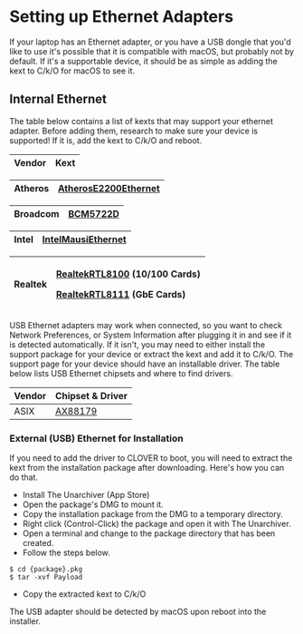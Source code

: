 # Setting up Ethernet Adapters

If your laptop has an Ethernet adapter, or you have a USB dongle that you'd like to use it's possible that it is compatible with macOS, but probably not by default. If it's a supportable device, it should be as simple as adding the kext to C/k/O for macOS to see it.

## Internal Ethernet

The table below contains a list of kexts that may support your ethernet adapter. Before adding them, research to make sure your device is supported! If it is, add the kext to C/k/O and reboot.

| Vendor | Kext |
| :--- | :--- |


| Atheros | [AtherosE2200Ethernet](https://github.com/Mieze/AtherosE2200Ethernet) |
| :--- | :--- |


| Broadcom | [BCM5722D](https://github.com/chris1111/BCM5722D) |
| :--- | :--- |


| Intel | [IntelMausiEthernet](https://github.com/Mieze/IntelMausiEthernet) |
| :--- | :--- |


<table>
  <thead>
    <tr>
      <th style="text-align:left">Realtek</th>
      <th style="text-align:left">
        <p><a href="https://github.com/Mieze/RealtekRTL8100">RealtekRTL8100</a> (10/100
          Cards)</p>
        <p><a href="https://github.com/Mieze/RTL8111_driver_for_OS_X">RealtekRTL8111</a> (GbE
          Cards)</p>
      </th>
    </tr>
  </thead>
  <tbody></tbody>
</table>USB Ethernet adapters may work when connected, so you want to check Network Preferences, or System Information after plugging it in and see if it is detected automatically. If it isn't, you may need to either install the support package for your device or extract the kext and add it to C/k/O. The support page for your device should have an installable driver. The table below lists USB Ethernet chipsets and where to find drivers.

| Vendor | Chipset & Driver |
| :--- | :--- |
| ASIX | [AX88179](https://www.asix.com.tw/download.php?sub=driverdetail&PItemID=131) |

### External \(USB\) Ethernet for Installation

If you need to add the driver to CLOVER to boot, you will need to extract the kext from the installation package after downloading. Here's how you can do that.

* Install The Unarchiver \(App Store\)
* Open the package's DMG to mount it.
* Copy the installation package from the DMG to a temporary directory.
* Right click \(Control-Click\) the package and open it with The Unarchiver.
* Open a terminal and change to the package directory that has been created.
* Follow the steps below.

```text
$ cd {package}.pkg
$ tar -xvf Payload
```

* Copy the extracted kext to C/k/O

The USB adapter should be detected by macOS upon reboot into the installer.

